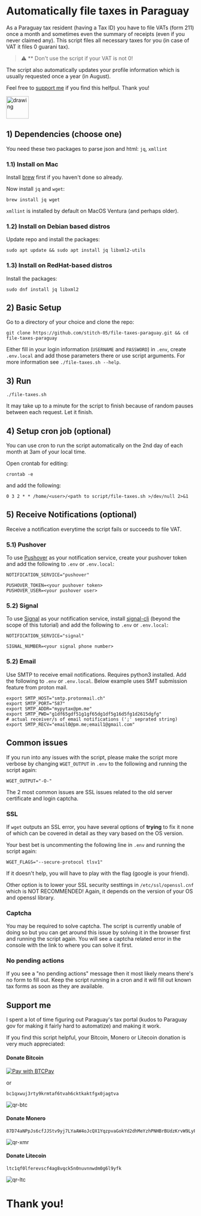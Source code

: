 # Automatically file taxes in Paraguay
As a Paraguay tax resident (having a Tax ID) you have to file VATs (form 211) once a month and sometimes even the summary of receipts (even if you never claimed any). This script files all necessary taxes for you (in case of VAT it files 0 guarani tax).

> :warning: ** Don't use the script if your VAT is not 0!

The script also automatically updates your profile information which is usually requested once a year (in August). 

Feel free to [support me](#support-me) if you find this helfpul. Thank you!

[<img src="https://i.imgur.com/kI1J5wP.png" alt="drawing" height="60"/>](#support-me)

## 1) Dependencies (choose one)
You need these two packages to parse json and html: `jq`, `xmllint`

### 1.1) Install on Mac
Install [brew](https://brew.sh/) first if you haven't done so already.

Now install `jq` and `wget`:
````
brew install jq wget
````

`xmllint` is installed by default on MacOS Ventura (and perhaps older).

### 1.2) Install on Debian based distros
Update repo and install the packages:

````
sudo apt update && sudo apt install jq libxml2-utils
````

### 1.3) Install on RedHat-based distros
Install the packages:

````
sudo dnf install jq libxml2
````

## 2) Basic Setup
Go to a directory of your choice and clone the repo:

````
git clone https://github.com/stitch-05/file-taxes-paraguay.git && cd file-taxes-paraguay
````

Either fill in your login information (`USERNAME` and `PASSWORD`) in `.env`, create `.env.local` and add those parameters there or use script arguments. For more information see `./file-taxes.sh --help`.

## 3) Run
````
./file-taxes.sh
````
It may take up to a minute for the script to finish because of random pauses between each request. Let it finish.

## 4) Setup cron job (optional)
You can use cron to run the script automatically on the 2nd day of each month at 3am of your local time.

Open crontab for editing:

````
crontab -e
````

and add the following:

````
0 3 2 * * /home/<user>/<path to script/file-taxes.sh >/dev/null 2>&1
````

## 5) Receive Notifications (optional)

Receive a notification everytime the script fails or succeeds to file VAT. 

### 5.1) Pushover
To use [Pushover](https://pushover.net/) as your notification service, create your pushover token and add the following to `.env` or `.env.local`:

````
NOTIFICATION_SERVICE="pushover"

PUSHOVER_TOKEN=<your pushover token>
PUSHOVER_USER=<your pushover user>
````

### 5.2) Signal
To use [Signal](https://signal.org) as your notification service, install [signal-cli](https://github.com/asamk/signal-cli) (beyond the scope of this tutorial) and add the following to `.env` or `.env.local`:
````
NOTIFICATION_SERVICE="signal"

SIGNAL_NUMBER=<your signal phone number>
````

### 5.2) Email
Use SMTP to receive email notifications. Requires python3 installed. Add the following to `.env` or `.env.local`.
Below example uses SMT submission feature from proton mail.
````
export SMTP_HOST="smtp.protonmail.ch"
export SMTP_PORT="587"
export SMTP_ADDR="mypytax@pm.me"
export SMTP_PWD="g1df65gdf51g1gf65dg1df5g16d5fg1d2615dgfg"
# actual receiver/s of email notifications (';' seprated string)
export SMTP_RECV="email0@pm.me;email1@gmail.com"
````

## Common issues
If you run into any issues with the script, please make the script more verbose by changing `WGET_OUTPUT` in `.env` to the following and running the script again:

````
WGET_OUTPUT="-O-"
````

The 2 most common issues are SSL issues related to the old server certificate and login captcha.

### SSL
If `wget` outputs an SSL error, you have several options of **trying** to fix it none of which can be covered in detail as they vary based on the OS version.

Your best bet is uncommenting the following line in `.env` and running the script again:
````
WGET_FLAGS="--secure-protocol tlsv1"
````

If it doesn't help, you will have to play with the flag (google is your friend).

Other option is to lower your SSL security sesttings in `/etc/ssl/openssl.cnf` which is NOT RECOMMENDED! Again, it depends on the version of your OS and openssl library.

### Captcha
You may be required to solve captcha. The script is currently unable of doing so but you can get around this issue by solving it in the browser first and running the script again. You will see a captcha related error in the console with the link to where you can solve it first.

### No pending actions
If you see a "no pending actions" message then it most likely means there's no form to fill out. Keep the script running in a cron and it will fill out known tax forms as soon as they are available.

## Support me
I spent a lot of time figuring out Paraguay's tax portal (kudos to Paraguay gov for making it fairly hard to automatize) and making it work. 

If you find this script helpful, your Bitcoin, Monero or Litecoin donation is very much appreciated:

#### Donate Bitcoin
[![Pay with BTCPay](https://lnnet.work/img/paybutton/pay.svg)](https://lnnet.work/apps/2rmW6V8D4ZQjAx5G75wqTAJkE82H/pos)

or

````
bc1qxwuj3rty9krmtaf6tvah6cktkaktfgx0jagtva
````

![qr-btc](https://user-images.githubusercontent.com/104267488/199220610-878b531d-5387-4fa3-b99c-702d83dbe717.png)


#### Donate Monero 
````
87D74aNPpJs6cfJJStv9yj7LYaAW4oJcQX1YqzpvaGokYd2dhMeYzhPNHBrBUdzKrvW9LyFkL2xVBTrhT9rpNocAAH1Z2Qt
````

![qr-xmr](https://user-images.githubusercontent.com/104267488/199220635-ae90a9cd-e4d4-4e34-b6ec-502c6f3b0517.png)


#### Donate Litecoin
````
ltc1qf0lferevscf4ag8vqck5n0nuvnnwdm0g6l9yfk
````

![qr-ltc](https://user-images.githubusercontent.com/104267488/260294867-a60652f2-2209-4e57-862b-33fb5b2d90c2.png)


# Thank you!
